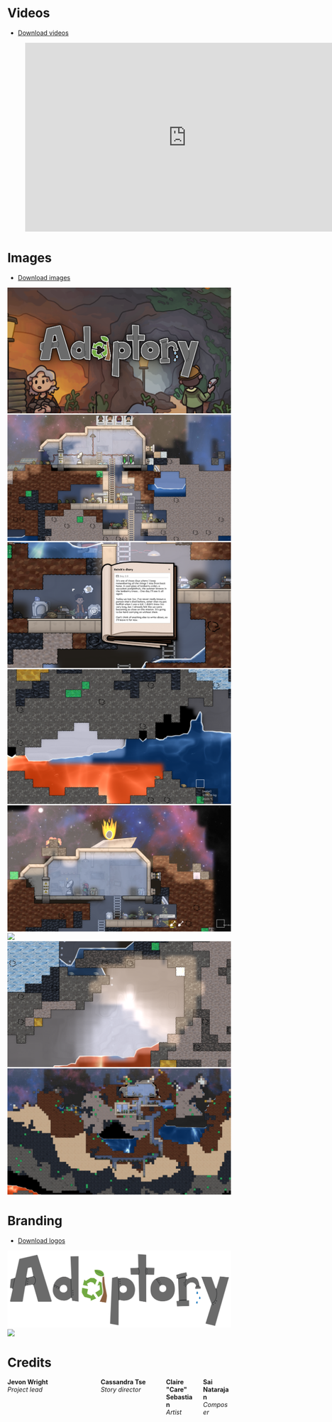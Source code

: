 # <a name="videos"></a>Videos

* [Download videos](https://drive.google.com/drive/folders/1WgJTYsf8yiNfpv-d2c1QvgU2KLPdZM6r?usp=sharing)

<figure class="video">
  <iframe width="725" height="425" src="https://www.youtube.com/embed/ipI3hEsth0A" title="YouTube video player" frameborder="0" allow="accelerometer; autoplay; clipboard-write; encrypted-media; gyroscope; picture-in-picture" allowfullscreen></iframe>
</figure>

# <a name="images"></a>Images

* [Download images](https://drive.google.com/drive/folders/1WgJTYsf8yiNfpv-d2c1QvgU2KLPdZM6r?usp=sharing)

<div class="gallery">
  <a href="/assets/images/press/main capsule 16x9@2x.png"><img src="/assets/images/press/main capsule 16x9@2x.png"></a>
  <a href="/assets/images/press/screenshots/base in progress.png"><img src="/assets/images/press/screenshots/base in progress.png"></a>
  <a href="/assets/images/press/screenshots/diary entry.png"><img src="/assets/images/press/screenshots/diary entry.png"></a>
  <a href="/assets/images/press/screenshots/liquids.png"><img src="/assets/images/press/screenshots/liquids.png"></a>
  <a href="/assets/images/press/screenshots/meteor.png"><img src="/assets/images/press/screenshots/meteor.png"></a>
  <a href="/assets/images/press/screenshots/pending build.png"><img src="/assets/images/press/screenshots/pending build.png"></a>
  <a href="/assets/images/press/screenshots/water drops.png"><img src="/assets/images/press/screenshots/water drops.png"></a>
  <a href="/assets/images/press/screenshots/zoomed out base.png"><img src="/assets/images/press/screenshots/zoomed out base.png"></a>
</div>

# <a name="branding"></a>Branding

* [Download logos](https://drive.google.com/drive/folders/1WgJTYsf8yiNfpv-d2c1QvgU2KLPdZM6r?usp=sharing)

<div class="gallery">
  <a href="/assets/images/press/adaptory logo@1x.png"><img src="/assets/images/press/adaptory logo@1x.png"></a>
  <a href="/assets/images/press/stormcloak logo 16x9 zoom@2x.png"><img src="/assets/images/press/stormcloak logo 16x9 zoom@2x.png"></a>
</div>

# <a name="credits"></a>Credits

<div class="columns columns-4 credits">
  <div class="column">
    <b>Jevon Wright</b><br>
    <i>Project lead</i><br>
    <span class="socials">
      <a rel="me" class="highlight-inline" href="https://mastodon.social/soundasleep" title="Mastodon"><svg class="svg-icon"><use xlink:href="{{ '/assets/minima-social-icons.svg#mastodon' | relative_url }}"></use></svg></a>
      <a rel="me" class="highlight-inline" href="https://www.twitter.com/soundasleep" title="Twitter"><svg class="svg-icon"><use xlink:href="{{ '/assets/minima-social-icons.svg#twitter' | relative_url }}"></use></svg></a>
      <a rel="me" class="highlight-inline" href="https://www.linkedin.com/in/jevonwright/" title="LinkedIn"><svg class="svg-icon"><use xlink:href="{{ '/assets/minima-social-icons.svg#linkedin' | relative_url }}"></use></svg></a>
    </span>
  </div>
  <div class="column">
    <b>Cassandra Tse</b><br>
    <i>Story director</i><br>
    <span class="socials">
      <a rel="me" class="highlight-inline" href="https://www.instagram.com/lulamorashi/" title="Instagram"><svg class="svg-icon"><use xlink:href="{{ '/assets/minima-social-icons.svg#instagram' | relative_url }}"></use></svg></a>
      <a rel="me" class="highlight-inline" href="https://lulamorashi.itch.io/" title="itch.io"><svg class="svg-icon"><use xlink:href="{{ '/assets/itchio.svg#itch' | relative_url }}"></use></svg></a>
    </span>
  </div>
  <div class="column">
    <b>Claire "Care" Sebastian</b><br>
    <i>Artist</i><br>
    <span class="socials">
      <a rel="me" class="highlight-inline" href="https://www.twitter.com/careously" title="Twitter"><svg class="svg-icon"><use xlink:href="{{ '/assets/minima-social-icons.svg#twitter' | relative_url }}"></use></svg></a>
    </span>
  </div>
  <div class="column">
    <b>Sai Natarajan</b><br>
    <i>Composer</i><br>
    <span class="socials">
      <a rel="me" class="highlight-inline" href="https://www.twitter.com/viusmusic" title="Twitter"><svg class="svg-icon"><use xlink:href="{{ '/assets/minima-social-icons.svg#twitter' | relative_url }}"></use></svg></a>
    </span>
  </div>
</div>
